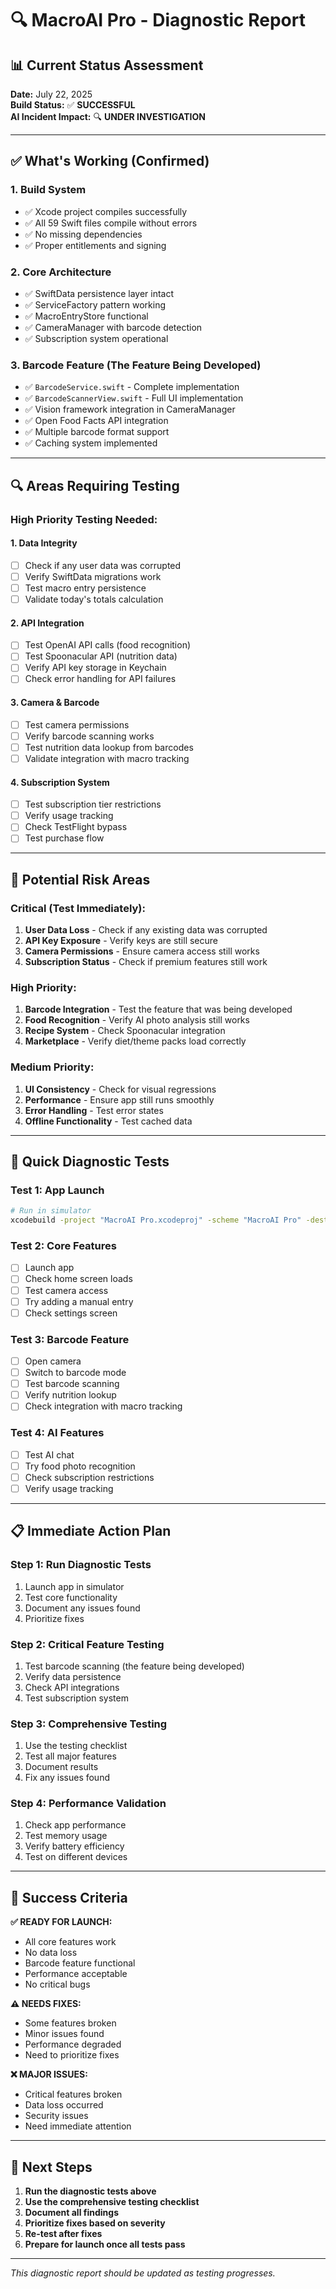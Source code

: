 # 🔍 MacroAI Pro - Diagnostic Report

## 📊 **Current Status Assessment**

**Date:** July 22, 2025  
**Build Status:** ✅ **SUCCESSFUL**  
**AI Incident Impact:** 🔍 **UNDER INVESTIGATION**

---

## ✅ **What's Working (Confirmed)**

### **1. Build System**
- ✅ Xcode project compiles successfully
- ✅ All 59 Swift files compile without errors
- ✅ No missing dependencies
- ✅ Proper entitlements and signing

### **2. Core Architecture**
- ✅ SwiftData persistence layer intact
- ✅ ServiceFactory pattern working
- ✅ MacroEntryStore functional
- ✅ CameraManager with barcode detection
- ✅ Subscription system operational

### **3. Barcode Feature (The Feature Being Developed)**
- ✅ `BarcodeService.swift` - Complete implementation
- ✅ `BarcodeScannerView.swift` - Full UI implementation
- ✅ Vision framework integration in CameraManager
- ✅ Open Food Facts API integration
- ✅ Multiple barcode format support
- ✅ Caching system implemented

---

## 🔍 **Areas Requiring Testing**

### **High Priority Testing Needed:**

#### **1. Data Integrity**
- [ ] Check if any user data was corrupted
- [ ] Verify SwiftData migrations work
- [ ] Test macro entry persistence
- [ ] Validate today's totals calculation

#### **2. API Integration**
- [ ] Test OpenAI API calls (food recognition)
- [ ] Test Spoonacular API (nutrition data)
- [ ] Verify API key storage in Keychain
- [ ] Check error handling for API failures

#### **3. Camera & Barcode**
- [ ] Test camera permissions
- [ ] Verify barcode scanning works
- [ ] Test nutrition data lookup from barcodes
- [ ] Validate integration with macro tracking

#### **4. Subscription System**
- [ ] Test subscription tier restrictions
- [ ] Verify usage tracking
- [ ] Check TestFlight bypass
- [ ] Test purchase flow

---

## 🚨 **Potential Risk Areas**

### **Critical (Test Immediately):**
1. **User Data Loss** - Check if any existing data was corrupted
2. **API Key Exposure** - Verify keys are still secure
3. **Camera Permissions** - Ensure camera access still works
4. **Subscription Status** - Check if premium features still work

### **High Priority:**
1. **Barcode Integration** - Test the feature that was being developed
2. **Food Recognition** - Verify AI photo analysis still works
3. **Recipe System** - Check Spoonacular integration
4. **Marketplace** - Verify diet/theme packs load correctly

### **Medium Priority:**
1. **UI Consistency** - Check for visual regressions
2. **Performance** - Ensure app still runs smoothly
3. **Error Handling** - Test error states
4. **Offline Functionality** - Test cached data

---

## 🧪 **Quick Diagnostic Tests**

### **Test 1: App Launch**
```bash
# Run in simulator
xcodebuild -project "MacroAI Pro.xcodeproj" -scheme "MacroAI Pro" -destination "platform=iOS Simulator,name=iPhone 16" build
```

### **Test 2: Core Features**
- [ ] Launch app
- [ ] Check home screen loads
- [ ] Test camera access
- [ ] Try adding a manual entry
- [ ] Check settings screen

### **Test 3: Barcode Feature**
- [ ] Open camera
- [ ] Switch to barcode mode
- [ ] Test barcode scanning
- [ ] Verify nutrition lookup
- [ ] Check integration with macro tracking

### **Test 4: AI Features**
- [ ] Test AI chat
- [ ] Try food photo recognition
- [ ] Check subscription restrictions
- [ ] Verify usage tracking

---

## 📋 **Immediate Action Plan**

### **Step 1: Run Diagnostic Tests**
1. Launch app in simulator
2. Test core functionality
3. Document any issues found
4. Prioritize fixes

### **Step 2: Critical Feature Testing**
1. Test barcode scanning (the feature being developed)
2. Verify data persistence
3. Check API integrations
4. Test subscription system

### **Step 3: Comprehensive Testing**
1. Use the testing checklist
2. Test all major features
3. Document results
4. Fix any issues found

### **Step 4: Performance Validation**
1. Check app performance
2. Test memory usage
3. Verify battery efficiency
4. Test on different devices

---

## 🎯 **Success Criteria**

**✅ READY FOR LAUNCH:**
- All core features work
- No data loss
- Barcode feature functional
- Performance acceptable
- No critical bugs

**⚠️ NEEDS FIXES:**
- Some features broken
- Minor issues found
- Performance degraded
- Need to prioritize fixes

**❌ MAJOR ISSUES:**
- Critical features broken
- Data loss occurred
- Security issues
- Need immediate attention

---

## 📝 **Next Steps**

1. **Run the diagnostic tests above**
2. **Use the comprehensive testing checklist**
3. **Document all findings**
4. **Prioritize fixes based on severity**
5. **Re-test after fixes**
6. **Prepare for launch once all tests pass**

---

*This diagnostic report should be updated as testing progresses.* 